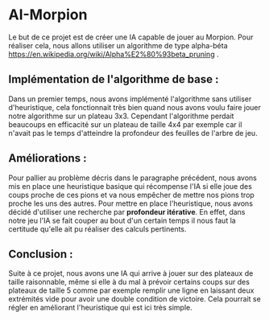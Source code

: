 # AI-Morpion

Le but de ce projet est de créer une IA capable de jouer au Morpion. Pour réaliser cela, nous allons utiliser un algorithme de type alpha-béta https://en.wikipedia.org/wiki/Alpha%E2%80%93beta_pruning .

## Implémentation de l'algorithme de base :

Dans un premier temps, nous avons implémenté l'algorithme sans utiliser d'heuristique, cela fonctionnait très bien quand nous avons voulu faire jouer notre algorithme sur un plateau 3x3.
Cependant l'algorithme perdait beaucoups en efficacité sur un plateau de taille 4x4 par exemple car il n'avait pas le temps d'atteindre la profondeur des feuilles de l'arbre de jeu.

## Améliorations :

Pour pallier au problème décris dans le paragraphe précédent, nous avons mis en place une heuristique basique qui récompense l'IA si elle joue des coups proche de ces pions et va nous empêcher de mettre nos pions trop proche les uns des autres.
Pour mettre en place l'heuristique, nous avons décidé d'utiliser une recherche par **profondeur itérative**. En effet, dans notre jeu l'IA se fait couper au bout d'un certain temps il nous faut la certitude qu'elle ait pu réaliser des calculs pertinents.

## Conclusion : 

Suite à ce projet, nous avons une IA qui arrive à jouer sur des plateaux de taille raisonnable, même si elle à du mal à prévoir certains coups sur des plateaux de taille 5 comme par exemple remplir une ligne en laissant deux extrémités vide pour avoir une double condition de victoire. Cela pourrait se régler en améliorant l'heuristique qui est ici très simple.
